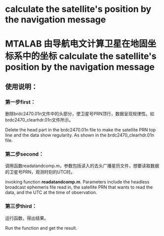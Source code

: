 # calculate the satellite's position by the navigation message
# MTALAB 由导航电文计算卫星在地固坐标系中的坐标 calculate the satellite's position by the navigation message
## 使用说明：

### 第一步first：
删除brdc2470.01n文件中的头部分，使卫星号PRN顶行，数据呈现规律性。如brdc2470_clearhdr.01n文件所示。

Delete the head part in the brdc2470.01n file to make the satellite PRN top line and the data show regularity. As shown in the brdc2470_clearhdr.01n file.
### 第二步second：
调用函数readatandcomp.m，参数包括读入的去头广播星历文件，想要读取数据的卫星号PRN，观测时刻的UTC时。

invoking function **readatandcomp.m**. Parameters include the headless broadcast ephemeris file read in, the satellite PRN that wants to read the data, and the UTC at the time of observation.
### 第三步third：
运行函数，得出结果。

Run the function and get the result.
